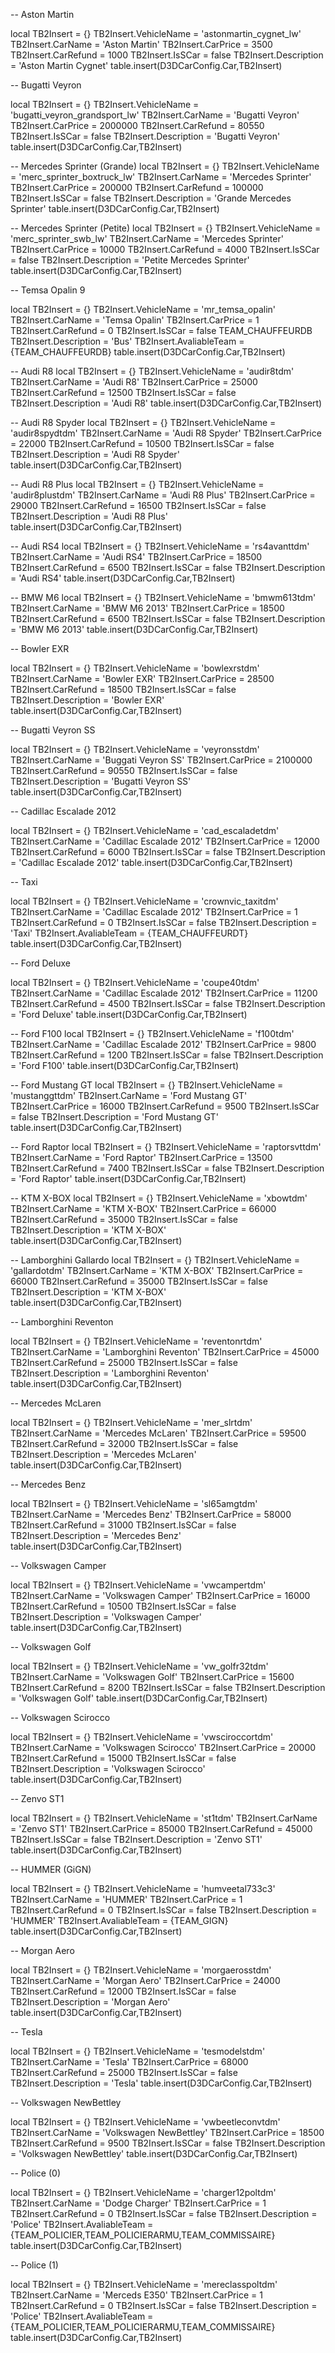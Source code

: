 
-- Aston Martin

local TB2Insert = {}
TB2Insert.VehicleName = 'astonmartin_cygnet_lw'
TB2Insert.CarName = 'Aston Martin'
TB2Insert.CarPrice = 3500
TB2Insert.CarRefund = 1000
TB2Insert.IsSCar = false
TB2Insert.Description = 'Aston Martin Cygnet'
table.insert(D3DCarConfig.Car,TB2Insert)


-- Bugatti Veyron

local TB2Insert = {}
TB2Insert.VehicleName = 'bugatti_veyron_grandsport_lw'
TB2Insert.CarName = 'Bugatti Veyron'
TB2Insert.CarPrice = 2000000
TB2Insert.CarRefund = 80550
TB2Insert.IsSCar = false
TB2Insert.Description = 'Bugatti Veyron'
table.insert(D3DCarConfig.Car,TB2Insert)

-- Mercedes Sprinter  (Grande)
local TB2Insert = {}
TB2Insert.VehicleName = 'merc_sprinter_boxtruck_lw'
TB2Insert.CarName = 'Mercedes Sprinter'
TB2Insert.CarPrice = 200000
TB2Insert.CarRefund = 100000
TB2Insert.IsSCar = false
TB2Insert.Description = 'Grande Mercedes Sprinter'
table.insert(D3DCarConfig.Car,TB2Insert)


-- Mercedes Sprinter  (Petite)
local TB2Insert = {}
TB2Insert.VehicleName = 'merc_sprinter_swb_lw'
TB2Insert.CarName = 'Mercedes Sprinter'
TB2Insert.CarPrice = 10000
TB2Insert.CarRefund = 4000
TB2Insert.IsSCar = false
TB2Insert.Description = 'Petite Mercedes Sprinter'
table.insert(D3DCarConfig.Car,TB2Insert)


-- Temsa Opalin 9

local TB2Insert = {}
TB2Insert.VehicleName = 'mr_temsa_opalin'
TB2Insert.CarName = 'Temsa Opalin'
TB2Insert.CarPrice = 1
TB2Insert.CarRefund = 0
TB2Insert.IsSCar = false   TEAM_CHAUFFEURDB
TB2Insert.Description = 'Bus'
TB2Insert.AvaliableTeam = {TEAM_CHAUFFEURDB}
table.insert(D3DCarConfig.Car,TB2Insert)


-- Audi R8
local TB2Insert = {}
TB2Insert.VehicleName = 'audir8tdm'
TB2Insert.CarName = 'Audi R8'
TB2Insert.CarPrice = 25000
TB2Insert.CarRefund = 12500
TB2Insert.IsSCar = false
TB2Insert.Description = 'Audi R8'
table.insert(D3DCarConfig.Car,TB2Insert)

-- Audi R8 Spyder
local TB2Insert = {}
TB2Insert.VehicleName = 'audir8spydtdm'
TB2Insert.CarName = 'Audi R8 Spyder'
TB2Insert.CarPrice = 22000
TB2Insert.CarRefund = 10500
TB2Insert.IsSCar = false
TB2Insert.Description = 'Audi R8 Spyder'
table.insert(D3DCarConfig.Car,TB2Insert)


-- Audi R8 Plus
local TB2Insert = {}
TB2Insert.VehicleName = 'audir8plustdm'
TB2Insert.CarName = 'Audi R8 Plus'
TB2Insert.CarPrice = 29000
TB2Insert.CarRefund = 16500
TB2Insert.IsSCar = false
TB2Insert.Description = 'Audi R8 Plus'
table.insert(D3DCarConfig.Car,TB2Insert)


-- Audi RS4
local TB2Insert = {}
TB2Insert.VehicleName = 'rs4avanttdm'
TB2Insert.CarName = 'Audi RS4'
TB2Insert.CarPrice = 18500
TB2Insert.CarRefund = 6500
TB2Insert.IsSCar = false
TB2Insert.Description = 'Audi RS4'
table.insert(D3DCarConfig.Car,TB2Insert)

-- BMW M6
local TB2Insert = {}
TB2Insert.VehicleName = 'bmwm613tdm'
TB2Insert.CarName = 'BMW M6 2013'
TB2Insert.CarPrice = 18500
TB2Insert.CarRefund = 6500
TB2Insert.IsSCar = false
TB2Insert.Description = 'BMW M6 2013'
table.insert(D3DCarConfig.Car,TB2Insert)

-- Bowler EXR

local TB2Insert = {}
TB2Insert.VehicleName = 'bowlexrstdm'
TB2Insert.CarName = 'Bowler EXR'
TB2Insert.CarPrice = 28500
TB2Insert.CarRefund = 18500
TB2Insert.IsSCar = false
TB2Insert.Description = 'Bowler EXR'
table.insert(D3DCarConfig.Car,TB2Insert)



-- Bugatti Veyron SS

local TB2Insert = {}
TB2Insert.VehicleName = 'veyronsstdm'
TB2Insert.CarName = 'Buggati Veyron SS'
TB2Insert.CarPrice = 2100000
TB2Insert.CarRefund = 90550
TB2Insert.IsSCar = false
TB2Insert.Description = 'Bugatti Veyron SS'
table.insert(D3DCarConfig.Car,TB2Insert)




-- Cadillac Escalade 2012

local TB2Insert = {}
TB2Insert.VehicleName = 'cad_escaladetdm'
TB2Insert.CarName = 'Cadillac Escalade 2012'
TB2Insert.CarPrice = 12000
TB2Insert.CarRefund = 6000
TB2Insert.IsSCar = false
TB2Insert.Description = 'Cadillac Escalade 2012'
table.insert(D3DCarConfig.Car,TB2Insert)



-- Taxi

local TB2Insert = {}
TB2Insert.VehicleName = 'crownvic_taxitdm'
TB2Insert.CarName = 'Cadillac Escalade 2012'
TB2Insert.CarPrice = 1
TB2Insert.CarRefund = 0
TB2Insert.IsSCar = false
TB2Insert.Description = 'Taxi'
TB2Insert.AvaliableTeam = {TEAM_CHAUFFEURDT}
table.insert(D3DCarConfig.Car,TB2Insert)



-- Ford Deluxe

local TB2Insert = {}
TB2Insert.VehicleName = 'coupe40tdm'
TB2Insert.CarName = 'Cadillac Escalade 2012'
TB2Insert.CarPrice = 11200
TB2Insert.CarRefund = 4500
TB2Insert.IsSCar = false
TB2Insert.Description = 'Ford Deluxe'
table.insert(D3DCarConfig.Car,TB2Insert)


-- Ford F100
local TB2Insert = {}
TB2Insert.VehicleName = 'f100tdm'
TB2Insert.CarName = 'Cadillac Escalade 2012'
TB2Insert.CarPrice = 9800
TB2Insert.CarRefund = 1200
TB2Insert.IsSCar = false
TB2Insert.Description = 'Ford F100'
table.insert(D3DCarConfig.Car,TB2Insert)


-- Ford Mustang GT
local TB2Insert = {}
TB2Insert.VehicleName = 'mustanggttdm'
TB2Insert.CarName = 'Ford Mustang GT'
TB2Insert.CarPrice = 16000
TB2Insert.CarRefund = 9500
TB2Insert.IsSCar = false
TB2Insert.Description = 'Ford Mustang GT'
table.insert(D3DCarConfig.Car,TB2Insert)


-- Ford Raptor
local TB2Insert = {}
TB2Insert.VehicleName = 'raptorsvttdm'
TB2Insert.CarName = 'Ford Raptor'
TB2Insert.CarPrice = 13500
TB2Insert.CarRefund = 7400
TB2Insert.IsSCar = false
TB2Insert.Description = 'Ford Raptor'
table.insert(D3DCarConfig.Car,TB2Insert)


-- KTM X-BOX
local TB2Insert = {}
TB2Insert.VehicleName = 'xbowtdm'
TB2Insert.CarName = 'KTM X-BOX'
TB2Insert.CarPrice = 66000
TB2Insert.CarRefund = 35000
TB2Insert.IsSCar = false
TB2Insert.Description = 'KTM X-BOX'
table.insert(D3DCarConfig.Car,TB2Insert)

-- Lamborghini Gallardo
local TB2Insert = {}
TB2Insert.VehicleName = 'gallardotdm'
TB2Insert.CarName = 'KTM X-BOX'
TB2Insert.CarPrice = 66000
TB2Insert.CarRefund = 35000
TB2Insert.IsSCar = false
TB2Insert.Description = 'KTM X-BOX'
table.insert(D3DCarConfig.Car,TB2Insert)


-- Lamborghini Reventon

local TB2Insert = {}
TB2Insert.VehicleName = 'reventonrtdm'
TB2Insert.CarName = 'Lamborghini Reventon'
TB2Insert.CarPrice = 45000
TB2Insert.CarRefund = 25000
TB2Insert.IsSCar = false
TB2Insert.Description = 'Lamborghini Reventon'
table.insert(D3DCarConfig.Car,TB2Insert)


-- Mercedes McLaren

local TB2Insert = {} 
TB2Insert.VehicleName = 'mer_slrtdm' 
TB2Insert.CarName = 'Mercedes McLaren' 
TB2Insert.CarPrice = 59500
TB2Insert.CarRefund = 32000
TB2Insert.IsSCar = false
TB2Insert.Description = 'Mercedes McLaren' 
table.insert(D3DCarConfig.Car,TB2Insert)




-- Mercedes Benz

local TB2Insert = {} 
TB2Insert.VehicleName = 'sl65amgtdm' 
TB2Insert.CarName = 'Mercedes Benz' 
TB2Insert.CarPrice = 58000
TB2Insert.CarRefund = 31000
TB2Insert.IsSCar = false
TB2Insert.Description = 'Mercedes Benz' 
table.insert(D3DCarConfig.Car,TB2Insert)



-- Volkswagen Camper

local TB2Insert = {} 
TB2Insert.VehicleName = 'vwcampertdm' 
TB2Insert.CarName = 'Volkswagen Camper' 
TB2Insert.CarPrice = 16000
TB2Insert.CarRefund = 10500
TB2Insert.IsSCar = false
TB2Insert.Description = 'Volkswagen Camper' 
table.insert(D3DCarConfig.Car,TB2Insert)




-- Volkswagen Golf

local TB2Insert = {} 
TB2Insert.VehicleName = 'vw_golfr32tdm' 
TB2Insert.CarName = 'Volkswagen Golf' 
TB2Insert.CarPrice = 15600
TB2Insert.CarRefund = 8200
TB2Insert.IsSCar = false
TB2Insert.Description = 'Volkswagen Golf' 
table.insert(D3DCarConfig.Car,TB2Insert)



-- Volkswagen Scirocco

local TB2Insert = {} 
TB2Insert.VehicleName = 'vwsciroccortdm' 
TB2Insert.CarName = 'Volkswagen Scirocco' 
TB2Insert.CarPrice = 20000
TB2Insert.CarRefund = 15000
TB2Insert.IsSCar = false
TB2Insert.Description = 'Volkswagen Scirocco' 
table.insert(D3DCarConfig.Car,TB2Insert)


-- Zenvo ST1

local TB2Insert = {} 
TB2Insert.VehicleName = 'st1tdm' 
TB2Insert.CarName = 'Zenvo ST1' 
TB2Insert.CarPrice = 85000
TB2Insert.CarRefund = 45000
TB2Insert.IsSCar = false
TB2Insert.Description = 'Zenvo ST1' 
table.insert(D3DCarConfig.Car,TB2Insert)



-- HUMMER (GiGN)

local TB2Insert = {} 
TB2Insert.VehicleName = 'humveetal733c3' 
TB2Insert.CarName = 'HUMMER' 
TB2Insert.CarPrice = 1
TB2Insert.CarRefund = 0
TB2Insert.IsSCar = false
TB2Insert.Description = 'HUMMER' 
TB2Insert.AvaliableTeam = {TEAM_GIGN}
table.insert(D3DCarConfig.Car,TB2Insert)


-- Morgan Aero


local TB2Insert = {} 
TB2Insert.VehicleName = 'morgaerosstdm' 
TB2Insert.CarName = 'Morgan Aero' 
TB2Insert.CarPrice = 24000
TB2Insert.CarRefund = 12000
TB2Insert.IsSCar = false
TB2Insert.Description = 'Morgan Aero' 
table.insert(D3DCarConfig.Car,TB2Insert)


--  Tesla 

local TB2Insert = {} 
TB2Insert.VehicleName = 'tesmodelstdm' 
TB2Insert.CarName = 'Tesla' 
TB2Insert.CarPrice = 68000
TB2Insert.CarRefund = 25000
TB2Insert.IsSCar = false
TB2Insert.Description = 'Tesla' 
table.insert(D3DCarConfig.Car,TB2Insert)


-- Volkswagen NewBettley

local TB2Insert = {} 
TB2Insert.VehicleName = 'vwbeetleconvtdm' 
TB2Insert.CarName = 'Volkswagen NewBettley' 
TB2Insert.CarPrice = 18500
TB2Insert.CarRefund = 9500
TB2Insert.IsSCar = false
TB2Insert.Description = 'Volkswagen NewBettley' 
table.insert(D3DCarConfig.Car,TB2Insert)

-- Police (0)

local TB2Insert = {} 
TB2Insert.VehicleName = 'charger12poltdm' 
TB2Insert.CarName = 'Dodge Charger' 
TB2Insert.CarPrice = 1
TB2Insert.CarRefund = 0
TB2Insert.IsSCar = false
TB2Insert.Description = 'Police'
TB2Insert.AvaliableTeam = {TEAM_POLICIER,TEAM_POLICIERARMU,TEAM_COMMISSAIRE} 
table.insert(D3DCarConfig.Car,TB2Insert)

-- Police (1)


local TB2Insert = {} 
TB2Insert.VehicleName = 'mereclasspoltdm' 
TB2Insert.CarName = 'Merceds E350' 
TB2Insert.CarPrice = 1
TB2Insert.CarRefund = 0
TB2Insert.IsSCar = false
TB2Insert.Description = 'Police'
TB2Insert.AvaliableTeam = {TEAM_POLICIER,TEAM_POLICIERARMU,TEAM_COMMISSAIRE} 
table.insert(D3DCarConfig.Car,TB2Insert)

